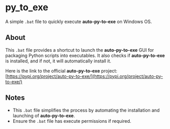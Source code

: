 # py_to_exe

A simple `.bat` file to quickly execute **auto-py-to-exe** on Windows OS.

## About

This `.bat` file provides a shortcut to launch the **auto-py-to-exe** GUI for packaging Python scripts into executables. It also checks if **auto-py-to-exe** is installed, and if not, it will automatically install it.

Here is the link to the official **auto-py-to-exe** project:  
[https://pypi.org/project/auto-py-to-exe/](https://pypi.org/project/auto-py-to-exe/)

## Notes

- This `.bat` file simplifies the process by automating the installation and launching of **auto-py-to-exe**.
- Ensure the `.bat` file has execute permissions if required.
